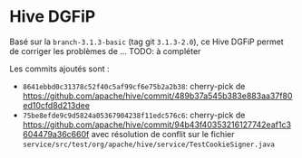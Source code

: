 # Hive DGFiP

Basé sur la `branch-3.1.3-basic` (tag git `3.1.3-2.0`), ce Hive DGFiP permet de corriger les problèmes de ... TODO: à compléter

Les commits ajoutés sont :

- `8641ebbd0c31378c52f40c5af99cf6e75b2a2b38`: cherry-pick de https://github.com/apache/hive/commit/489b37a545b383e883aa37f80ed10cfd8d213dee
- `75be8efde9c9d5824a05367904238f11edc576c6`: cherry-pick de https://github.com/apache/hive/commit/94b43f40353216127742eaf1c3604479a36c660f avec résolution de conflit sur le fichier `service/src/test/org/apache/hive/service/TestCookieSigner.java`

